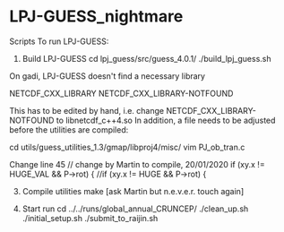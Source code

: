 # LPJ-GUESS_nightmare
Scripts
To run LPJ-GUESS:

1. Build LPJ-GUESS
cd lpj_guess/src/guess_4.0.1/
./build_lpj_guess.sh

On gadi, LPJ-GUESS doesn't find a necessary library

NETCDF_CXX_LIBRARY               NETCDF_CXX_LIBRARY-NOTFOUND

This has to be edited by hand, i.e. change NETCDF_CXX_LIBRARY-NOTFOUND to libnetcdf_c++4.so
In addition, a file needs to be adjusted before the utilities are compiled:

cd utils/guess_utilities_1.3/gmap/libproj4/misc/
vim PJ_ob_tran.c

Change line 45
// change by Martin to compile, 20/01/2020
if (xy.x != HUGE_VAL && P->rot) {
//if (xy.x != HUGE && P->rot) {

3. Compile utilities
make [ask Martin but n.e.v.e.r. touch again]

4. Start run
cd ../../runs/global_annual_CRUNCEP/
./clean_up.sh
./initial_setup.sh
./submit_to_raijin.sh
